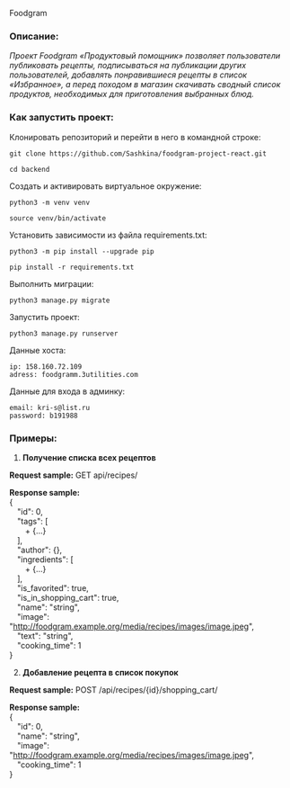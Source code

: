 Foodgram

### Описание:

*Проект Foodgram «Продуктовый помощник» позволяет пользователи публиковать рецепты,
подписываться на публикации других пользователей, добавлять понравившиеся рецепты
в список «Избранное», а перед походом в магазин скачивать сводный список продуктов,
необходимых для приготовления выбранных блюд.*


### Как запустить проект:

Клонировать репозиторий и перейти в него в командной строке:

```
git clone https://github.com/Sashkina/foodgram-project-react.git
```

```
cd backend
```

Cоздать и активировать виртуальное окружение:

```
python3 -m venv venv
```

```
source venv/bin/activate
```

Установить зависимости из файла requirements.txt:

```
python3 -m pip install --upgrade pip
```

```
pip install -r requirements.txt
```

Выполнить миграции:

```
python3 manage.py migrate
```

Запустить проект:

```
python3 manage.py runserver
```

Данные хоста:

```
ip: 158.160.72.109 
adress: foodgramm.3utilities.com
```

Данные для входа в админку:

```
email: kri-s@list.ru  
password: b191988
```

### Примеры:

1. **Получение списка всех рецептов**

**Request sample:**
GET api/recipes/

**Response sample:**  
{  
&emsp;"id": 0,  
&emsp;"tags": [  
&emsp;&emsp;+ {...}  
&emsp;],  
&emsp;"author": {},  
&emsp;"ingredients": [  
&emsp;&emsp;+ {...}  
&emsp;],  
&emsp;"is_favorited": true,  
&emsp;"is_in_shopping_cart": true,  
&emsp;"name": "string",  
&emsp;"image": "http://foodgram.example.org/media/recipes/images/image.jpeg",  
&emsp;"text": "string",  
&emsp;"cooking_time": 1  
}  


2. **Добавление рецепта в список покупок**

**Request sample:**
POST /api/recipes/{id}/shopping_cart/

**Response sample:**  
{  
&emsp;"id": 0,  
&emsp;"name": "string",  
&emsp;"image": "http://foodgram.example.org/media/recipes/images/image.jpeg",  
&emsp;"cooking_time": 1  
}
